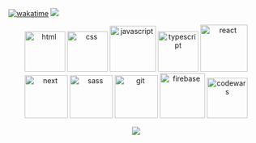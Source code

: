 [![wakatime](https://wakatime.com/badge/user/018df321-f2ae-4b96-956c-e043943eac57.svg)](https://wakatime.com/@018df321-f2ae-4b96-956c-e043943eac57)
<a href="https://www.codewars.com/users/Kukumberchik" align="center"> <img src="https://www.codewars.com/users/Kukumberchik/badges/large"/> </a>
<p align="center">
<img width="80" src="https://cdn-icons-png.flaticon.com/512/1532/1532556.png" alt="html">
<img width="80" src="https://cdn4.iconfinder.com/data/icons/iconsimple-programming/512/css-512.png" alt="css">
<img width="91" src="https://icons.veryicon.com/png/o/business/vscode-program-item-icon/javascript-3.png" alt="javascript">
<img width="80" src="https://cdn.iconscout.com/icon/free/png-256/free-typescript-1174965.png?f=webp" alt="typescript">
<img width="93" src="https://upload.wikimedia.org/wikipedia/commons/thumb/3/30/React_Logo_SVG.svg/1200px-React_Logo_SVG.svg.png" alt="react">
<img width="85" src="https://cdn.worldvectorlogo.com/logos/next-js.svg" alt="next">
<img width="85" src="https://cdn-icons-png.flaticon.com/512/5968/5968358.png" alt="sass">
<img width="85" src="https://upload.wikimedia.org/wikipedia/commons/thumb/3/3f/Git_icon.svg/2048px-Git_icon.svg.png" alt="git">
<img width="89" src="https://upload.wikimedia.org/wikipedia/commons/thumb/c/cf/Firebase_icon.svg/2048px-Firebase_icon.svg.png" alt="firebase">
<img width="80"  src="https://camo.githubusercontent.com/dfb7129b176d0f6559d3c67365d99ad2a510d2eab5afdd28612e163344f35f79/68747470733a2f2f646f63732e636f6465776172732e636f6d2f6c6f676f2e737667" alt="codewars">
</p>


<p align="center">
  <img src="https://capsule-render.vercel.app/api?type=waving&color=gradient&height=60&section=footer"/>
</p>
